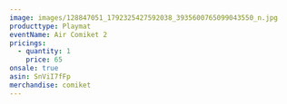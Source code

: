 ```yaml
---
image: images/128847051_1792325427592038_3935600765099043550_n.jpg
producttype: Playmat
eventName: Air Comiket 2
pricings:
  - quantity: 1
    price: 65
onsale: true
asin: SnViI7fFp
merchandise: comiket
---
```

